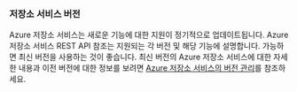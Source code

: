 ### 저장소 서비스 버전

Azure 저장소 서비스는 새로운 기능에 대한 지원이 정기적으로 업데이트됩니다. Azure 저장소 서비스 REST API 참조는 지원되는 각 버전 및 해당 기능에 설명합니다. 가능하면 최신 버전을 사용하는 것이 좋습니다. 최신 버전의 Azure 저장소 서비스에 대한 자세한 내용과 이전 버전에 대한 정보를 보려면 [Azure 저장소 서비스의 버전 관리](https://msdn.microsoft.com/library/azure/dd894041.aspx)를 참조하세요.

<!---HONumber=Oct15_HO3-->